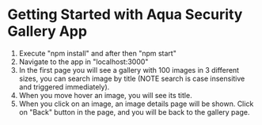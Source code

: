 # Getting Started with Aqua Security Gallery App
1. Execute "npm install" and after then "npm start"
2. Navigate to the app in "localhost:3000"
3. In the first page you will see a gallery with 100 images in 3 different sizes, you can search image by title (NOTE search is case insensitive and triggered immediately).
4. When you move hover an image, you will see its title.
5. When you click on an image, an image details page will be shown. Click on "Back" button in the page, and you will be back to the gallery page.